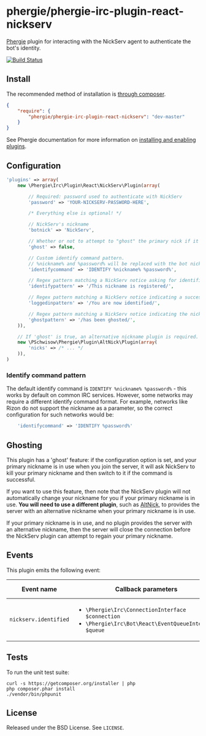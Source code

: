 # phergie/phergie-irc-plugin-react-nickserv

[Phergie](http://github.com/phergie/phergie-irc-bot-react/) plugin for interacting with the NickServ agent to authenticate the bot's identity.

[![Build Status](https://secure.travis-ci.org/phergie/phergie-irc-plugin-react-nickserv.png?branch=master)](http://travis-ci.org/phergie/phergie-irc-plugin-react-nickserv)

## Install

The recommended method of installation is [through composer](http://getcomposer.org).

```JSON
{
    "require": {
        "phergie/phergie-irc-plugin-react-nickserv": "dev-master"
    }
}
```

See Phergie documentation for more information on
[installing and enabling plugins](https://github.com/phergie/phergie-irc-bot-react/wiki/Usage#plugins).

## Configuration

```php
'plugins' => array(
    new \Phergie\Irc\Plugin\React\NickServ\Plugin(array(

        // Required: password used to authenticate with NickServ
        'password' => 'YOUR-NICKSERV-PASSWORD-HERE',

        /* Everything else is optional! */

        // NickServ's nickname
        'botnick' => 'NickServ',

        // Whether or not to attempt to "ghost" the primary nick if it's in use
        'ghost' => false,

        // Custom identify command pattern.
        // %nickname% and %password% will be replaced with the bot nick and NickServ password respectively.
        'identifycommand' => 'IDENTIFY %nickname% %password%',

        // Regex pattern matching a NickServ notice asking for identification
        'identifypattern' => '/This nickname is registered/',

        // Regex pattern matching a NickServ notice indicating a successful login
        'loggedinpattern' => '/You are now identified/',

        // Regex pattern matching a NickServ notice indicating the nickname has been ghosted
        'ghostpattern' => '/has been ghosted/',
    )),

    // If 'ghost' is true, an alternative nickname plugin is required. See "Ghosting" below.
    new \PSchwisow\Phergie\Plugin\AltNick\Plugin(array(
        'nicks' => /* ... */
    )),
)
```

### Identify command pattern

The default identify command is `IDENTIFY %nickname% %password%` - this works by default on common IRC services.
However, some networks may require a different identify command format. For example, networks like Rizon do not
support the nickname as a parameter, so the correct configuration for such networks would be:
```php
    'identifycommand' => 'IDENTIFY %password%'
```

## Ghosting

This plugin has a 'ghost' feature: if the configuration option is set, and your primary nickname is in use
when you join the server, it will ask NickServ to kill your primary nickname and then switch to it if the
command is successful.

If you want to use this feature, then note that the NickServ plugin will not automatically change your nickname
for you if your primary nickname is in use. **You will need to use a different plugin**, such as
[AltNick](https://github.com/PSchwisow/phergie-irc-plugin-react-altnick), to provides the server with an
alternative nickname when your primary nickname is in use.

If your primary nickname is in use, and no plugin provides the server with an alternative nickname, then the server
will close the connection before the NickServ plugin can attempt to regain your primary nickname.

## Events

This plugin emits the following event:

Event name | Callback parameters | Emitted on
-----------|---------------------|-----------
`nickserv.identified` | <ul><li>`\Phergie\Irc\ConnectionInterface $connection`</li><li>`\Phergie\Irc\Bot\React\EventQueueInterface $queue`</li></ul> | Successful NickServ login

## Tests

To run the unit test suite:

```
curl -s https://getcomposer.org/installer | php
php composer.phar install
./vendor/bin/phpunit
```

## License

Released under the BSD License. See `LICENSE`.
